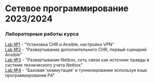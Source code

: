 # Сетевое программирование 2023/2024

### Лабораторные работы курса


[Lab №1](lab1) - "Установка CHR и Ansible, настройка VPN"                
[Lab №2](lab2) - "Развертывание дополнительного CHR, первый сценарий Ansible"               
[Lab №3](lab3) - "Развертывание Netbox, сеть связи как источник правды в системе технического учета Netbox"                                        
[Lab №4](lab4) - "Базовая 'коммутация' и туннелирование используя язык программирования P4"                                 